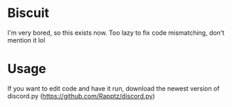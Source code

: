 # Biscuit
I'm very bored, so this exists now. Too lazy to fix code mismatching, don't mention it lol

# Usage
If you want to edit code and have it run, download the newest version of discord.py (https://github.com/Rapptz/discord.py)
